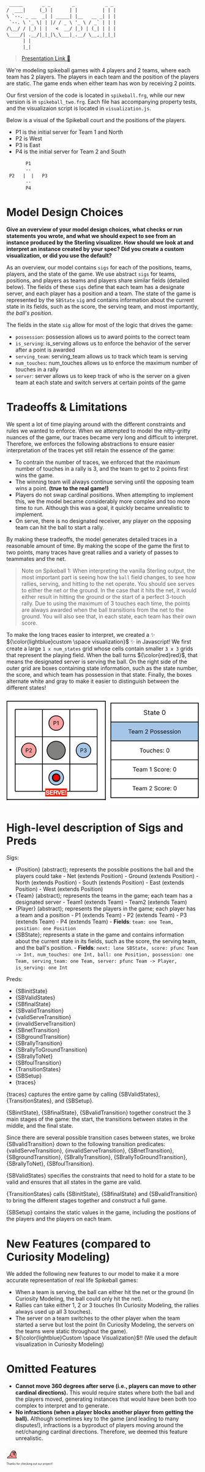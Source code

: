 ```
 _____       _ _        _           _ _ 
/  ___|     (_) |      | |         | | |
\ `--. _ __  _| | _____| |__   __ _| | |
 `--. \ '_ \| | |/ / _ \ '_ \ / _` | | |
/\__/ / |_) | |   <  __/ |_) | (_| | | |
\____/| .__/|_|_|\_\___|_.__/ \__,_|_|_|
      | |                               
      |_|    
```                           
> [Presentation Link 🎾](https://www.canva.com/design/DAFiiEopbuM/Y29oPF0QSr5kwpA2SUkfiA/view?utm_content=DAFiiEopbuM&utm_campaign=designshare&utm_medium=link&utm_source=publishsharelink)

We're modeling spikeball games with 4 players and 2 teams, where each team has 2 players. The players in each team and the position of the players are static. The game ends when either team has won by receiving 2 points.

Our first version of the code is located in `spikeball.frg`, while our new version is in `spikeball_two.frg`. Each file has accompanying property tests, and the visualizaion script is located in `visualization.js`.

Below is a visual of the Spikeball court and the positions of the players.
* P1 is the initial server for Team 1 and North
* P2 is West
* P3 is East
* P4 is the initial server for Team 2 and South

```
       P1 
       --
 P2   |  |   P3
       --      
       P4
```

# Model Design Choices 
**Give an overview of your model design choices, what checks or run statements you wrote, and what we should expect to see from an instance produced by the Sterling visualizer. How should we look at and interpret an instance created by your spec? Did you create a custom visualization, or did you use the default?**

As an overview, our model contains `sigs` for each of the positions, teams, players, and the state of the game. We use abstract `sigs` for teams, positions, and players as teams and players share similar fields (detailed below). The fields of these `sigs` define that each team has a designate server, and each player has a position and a team. The state of the game is represented by the `SBState` `sig` and contains information about the current state in its fields, such as the score, the serving team, and most importantly, *the ball's position*.

The fields in the state `sig` allow for most of the logic that drives the game:
* `possession`: possession allows us to award points to the correct team
* `is_serving`: is_serving allows us to enforce the behavior of the server after a point is awarded
* `serving_team`: serving_team allows us to track which team is serving
* `num_touches`: num_touches allows us to enforce the maximum number of touches in a rally
* `server`: server allows us to keep track of who is the server on a given team at each state and switch servers at certain points of the game

# Tradeoffs & Limitations
We spent a lot of time playing around with the different constraints and rules we wanted to enforce. When we attempted to model the nitty-gritty nuances of the game, our traces became very long and difficult to interpret. Therefore, we enforces the following abstractions to ensure easier interpretation of the traces yet still retain the essence of the game:
* To contrain the number of traces, we enforced that the maximum number of touches in a rally is 3, and the team to get to 2 points first wins the game.
* The winning team will always continue serving until the opposing team wins a point. **(true to the real game!)**
* Players do not swap cardinal positions. When attempting to implement this, we the model became considerably more complex and too more time to run. Although this was a goal, it quickly became unrealistic to implement.
* On serve, there is no designated receiver, any player on the opposing team can hit the ball to start a rally.

By making these tradeoffs, the model generates detailed traces in a reasonable amount of time. By making the scope of the game the first to two points, many traces have great rallies and a variety of passes to teammates and the net.

> Note on Spikeball 1: When interpreting the vanilla Sterling output, the most important part is seeing how the `ball` field changes, to see how rallies, serving, and hitting to the net operate. You should see serves to either the net or the ground. In the case that it hits the net, it would either result in hitting the ground or the start of a perfect 3-touch rally. Due to using the maximum of 3 touches each time, the points are always awarded when the ball transitions from the net to the ground. You will also see that, in each state, each team has their own score.

To make the long traces easier to interpret, we created a ✨ ${\color{lightblue}custom \space visualization}$ ✨ in Javascript! We first create a large `1 x num_states` grid whose cells contain smaller `3 x 3` grids that represent the playing field. When the ball turns ${\color{red}red}$, that means the designated server is serving the ball. On the right side of the outer grid are boxes containing state information, such as the state number, the score, and which team has possession in that state. Finally, the boxes alternate white and gray to make it easier to distinguish between the different states!

<p align="center">
  <img src="spikeball_viz_gif.gif" />
</p>



# High-level description of Sigs and Preds
Sigs:
- {Position} (abstract); represents the possible positions the ball and the players could take
      - Net (extends Position)
      - Ground (extends Position)
      - North (extends Position)
      - South (extends Position)
      - East (extends Position)
      - West (extends Position)
- {Team} (abstract); represents the teams in the game; each team has a designated server
      - Team1 (extends Team)
      - Team2 (extends Team)
- {Player} (abstract); represents the players in the game; each player has a team and a position
      - P1 (extends Team)
      - P2 (extends Team)
      - P3 (extends Team)
      - P4 (extends Team)
      - **Fields**: `team: one Team,
                  position: one Position`
- {SBState}; represents a state in the game and contains information about the current state in its fields,
such as the score, the serving team, and the ball's position.
      - **Fields**: 
                  `next: lone SBState,
                  score: pfunc Team -> Int,
                  num_touches: one Int,
                  ball: one Position,
                  possession: one Team,
                  serving_team: one Team,
                  server: pfunc Team -> Player,
                  is_serving: one Int`

Preds:
- {SBinitState}
- {SBValidStates}
- {SBfinalState}
- {SBvalidTransition}
- {validServeTransition}
- {invalidServeTransition}
- {SBnetTransition}
- {SBgroundTransition}
- {SBrallyTransition}
- {SBrallyToGroundTransition}
- {SBrallyToNet}
- {SBfoulTransition}
- {TransitionStates}
- {SBSetup}
- {traces}

{traces} captures the entire game by calling {SBValidStates}, {TransitionStates}, and {SBSetup}.

{SBinitState}, {SBfinalState}, {SBvalidTransition} together construct the 3 main stages of the game: the start, the transitions between states in the middle, and the final state.

Since there are several possible transition cases between states, we broke {SBvalidTransition} down to
the following transition predicates: {validServeTransition}, {invalidServeTransition}, {SBnetTransition}, {SBgroundTransition}, {SBrallyTransition}, {SBrallyToGroundTransition}, {SBrallyToNet}, {SBfoulTransition}. 

{SBValidStates} specifies the constraints that need to hold for a state to be valid and ensures that all states in the game are valid.

{TransitionStates} calls {SBinitState}, {SBfinalState} and {SBvalidTransition} to bring the different stages together and construct a full game.

{SBSetup} contains the static values in the game, including the positions of the players and the players on each team.

# New Features (compared to Curiosity Modeling)
We added the following new features to our model to make it a more accurate representation of real life Spikeball games:
- When a team is serving, the ball can either hit the net or the ground (In Curiosity Modeling, the ball could only hit the net).
- Rallies can take either 1, 2 or 3 touches (In Curiosity Modeling, the rallies always used up all 3 touches).
- The server on a team switches to the other player when the team started a serve but lost the point (In Curiosity Modeling, the servers on the teams were static throughout the game).
- ${\color{lightblue}Custom \space Visualization}$!! (We used the default visualization in Curiosity Modeling)

# Omitted Features
* **Cannot move 360 degrees after serve (i.e., players can move to other cardinal directions).** This would require states where both the ball and the players moved, generating instances that would have been both too complex to interpret and to generate.
* **No infractions (when a player blocks another player from getting the ball).** Although sometimes key to the game (and leading to many disputes!), infractions is a byproduct of players moving around the net/changing cardinal directions. Therefore, we deemed this feature unrealistic. 

<img src="bird-dance.gif" width="30" height="30" />
<p style="font-size: 0.5em">Thanks for checking out our project!</p>

